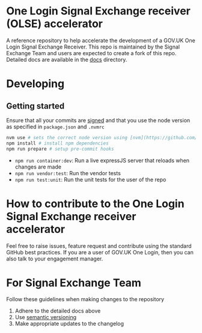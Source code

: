 # One Login Signal Exchange receiver (OLSE) accelerator

A reference repository to help accelerate the development of a GOV.UK One Login Signal Exchange Receiver. This repo is maintained by the Signal Exchange Team and users are expected to create a fork of this repo. Detailed docs are available in the [docs](docs/README.md) directory.

# Developing

## Getting started

Ensure that all your commits are [signed](https://docs.github.com/en/authentication/managing-commit-signature-verification) and that you use the node version as specified in `package.json` and `.nvmrc`

```bash
nvm use # sets the correct node version using [nvm](https://github.com/nvm-sh/nvm)
npm install # install npm dependencies
npm run prepare # setup pre-commit hooks
```

- `npm run container:dev`: Run a live expressJS server that reloads when changes are made
- `npm run vendor:test`: Run the vendor tests
- `npm run test:unit`: Run the unit tests for the user of the repo

# How to contribute to the One Login Signal Exchange receiver accelerator

Feel free to raise issues, feature request and contribute using the standard GitHub best practices. If you are a user of GOV.UK One Login, then you can also talk to your engagement manager.

# For Signal Exchange Team

Follow these guidelines when making changes to the repository

1. Adhere to the detailed docs above
2. Use [semantic versioning](https://semver.org/)
3. Make appropriate updates to the changelog

